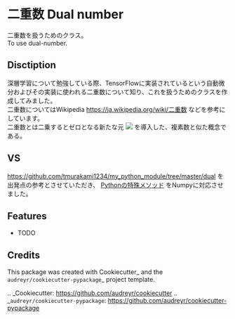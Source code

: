 # 二重数 Dual number
二重数を扱うためのクラス。  
To use dual-number.

## Disctiption
深層学習について勉強している際、TensorFlowに実装されているという自動微分およびその実装に使われる二重数について知り、これを扱うためのクラスを作成してみました。  
二重数についてはWikipedia https://ja.wikipedia.org/wiki/二重数 などを参考にしています。  
二重数とは二乗するとゼロとなる新たな元
<img src="https://latex.codecogs.com/png.latex?\inline&space;ε^2" />
を導入した、複素数と似た概念である。

## VS
<https://github.com/tmurakami1234/my_python_module/tree/master/dual>
を出発点の参考とさせていただき、
[Pythonの特殊メソッド](https://docs.python.org/ja/3/reference/datamodel.html)
をNumpyに対応させました。

Features
--------

* TODO

Credits
-------

This package was created with Cookiecutter_ and the `audreyr/cookiecutter-pypackage`_ project template.

.. _Cookiecutter: https://github.com/audreyr/cookiecutter
.. _`audreyr/cookiecutter-pypackage`: https://github.com/audreyr/cookiecutter-pypackage
